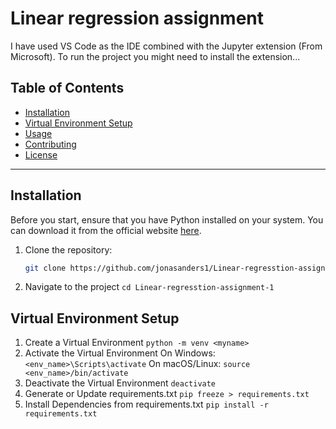 # Linear regression assignment

I have used VS Code as the IDE combined with the Jupyter extension (From Microsoft). To run the project you might need to install the extension...

## Table of Contents

- [Installation](#installation)
- [Virtual Environment Setup](#virtual-environment-setup)
- [Usage](#usage)
- [Contributing](#contributing)
- [License](#license)

---

## Installation

Before you start, ensure that you have Python installed on your system. You can download it from the official website [here](https://www.python.org/downloads/).

1. Clone the repository:

   ```bash
   git clone https://github.com/jonasanders1/Linear-regresstion-assignment-1.git

2. Navigate to the project
  ``` cd Linear-regresstion-assignment-1 ```

## Virtual Environment Setup
1.  Create a Virtual Environment
``` python -m venv <myname> ```
2. Activate the Virtual Environment
On Windows:
``` <env_name>\Scripts\activate ```
On macOS/Linux:
``` source <env_name>/bin/activate ```
3. Deactivate the Virtual Environment
``` deactivate ```
4. Generate or Update requirements.txt
``` pip freeze > requirements.txt ```
5. Install Dependencies from requirements.txt
``` pip install -r requirements.txt ```

